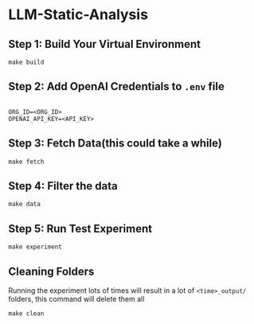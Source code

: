 # LLM-Static-Analysis

## Step 1: Build Your Virtual Environment
```
make build
```

## Step 2: Add OpenAI Credentials to `.env` file
```

ORG_ID=<ORG_ID>
OPENAI_API_KEY=<API_KEY>
```

## Step 3: Fetch Data(this could take a while)
```
make fetch
```

## Step 4: Filter the data
```
make data 
```

## Step 5: Run Test Experiment
```
make experiment
```

## Cleaning Folders
Running the experiment lots of times will result in a lot of `<time>_output/` folders, this command will delete them all
```
make clean 
```
